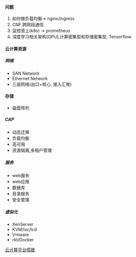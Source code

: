 #### 问题
1.	如何做负载均衡-> nginx/ingress
2.	CNF 跨网段通信
3.	监控至上(k8s) -> prometheus
4.	深度学习相关架构(GPU),计算密集型和存储密集型, Tensorflow

#### 云计算资源
##### 网络
*	SAN Network
*	Ethernet Network
*	三层网络(出口+核心, 接入汇聚)

#### 存储
*	磁盘阵列

##### CAP
*	动态迁移
*	负载均衡
*	高可用
*	资源隔离,多租户管理


##### 服务
*	web服务
*	web应用
*	数据库
*	目录服务
*	安全管理

##### 虚拟化
*	XenServer
*	KVM/lxc/lcd
*	Vmware
*	rkt/Docker


[云计算平台搭建](https://mp.weixin.qq.com/s?__biz=MzA3NzIwMDM3OA==&mid=2649908928&idx=1&sn=eb84bea4dbb8dd8e36645512d44877fd&chksm=87536855b024e143f72adbdf8633a50b6d0a085001919a3d6cc4942401be69d540feb8640d7d&scene=0#rd)

